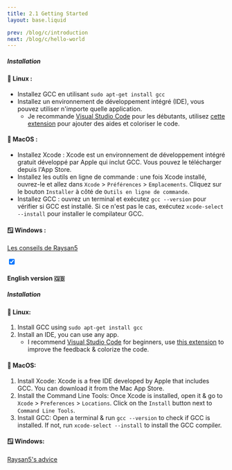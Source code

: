 ```yaml
---
title: 2.1 Getting Started
layout: base.liquid

prev: /blog/c/introduction
next: /blog/c/hello-world
---
```


##### Installation

#### 🐧 Linux :
- Installez GCC en utilisant `sudo apt-get install gcc`
- Installez un environnement de développement intégré (IDE), vous pouvez utiliser n'importe quelle application.
    - Je recommande [Visual Studio Code](https://code.visualstudio.com/) pour les débutants, utilisez [cette extension](https://marketplace.visualstudio.com/items?itemName=ms-vscode.cpptools) pour ajouter des aides et coloriser le code.

#### 🍎 MacOS :
- Installez Xcode : Xcode est un environnement de développement intégré gratuit développé par Apple qui inclut GCC. Vous pouvez le télécharger depuis l'App Store.
- Installez les outils en ligne de commande : une fois Xcode installé, ouvrez-le et allez dans `Xcode` > `Préférences` > `Emplacements`. Cliquez sur le bouton `Installer` à côté de `Outils en ligne de commande`.
- Installez GCC : ouvrez un terminal et exécutez `gcc --version` pour vérifier si GCC est installé. Si ce n'est pas le cas, exécutez `xcode-select --install` pour installer le compilateur GCC.

#### 🪟 Windows :
[Les conseils de Raysan5](https://github.com/raysan5/raylib/wiki/Working-on-Windows#mingw-w64gcc)


<section class="accordion">
    <input type="checkbox" checked>
    <h4>English version 🇬🇧<i></i></h4>
<article>

##### Installation

#### 🐧 Linux:
1. Install GCC using `sudo apt-get install gcc`
2. Install an IDE, you can use any app.
    - I recommend [Visual Studio Code](https://code.visualstudio.com/) for beginners, use [this extension](https://marketplace.visualstudio.com/items?itemName=ms-vscode.cpptools) to improve the feedback & colorize the code.

#### 🍎 MacOS:
1. Install Xcode: Xcode is a free IDE developed by Apple that includes GCC. You can download it from the Mac App Store.
2. Install the Command Line Tools: Once Xcode is installed, open it & go to `Xcode` > `Preferences` > `Locations`. Click on the `Install` button next to `Command Line Tools`.
3. Install GCC: Open a terminal & run `gcc --version` to check if GCC is installed. If not, run `xcode-select --install` to install the GCC compiler.

#### 🪟 Windows:
[Raysan5's advice](https://github.com/raysan5/raylib/wiki/Working-on-Windows#mingw-w64gcc)
</article>
</section>
